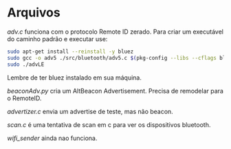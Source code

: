 # Arquivos

*adv.c* funciona com o protocolo Remote ID zerado. Para criar um executável do caminho padrão e executar use:
```bash
sudo apt-get install --reinstall -y bluez
sudo gcc -o adv5 ./src/bluetooth/adv5.c $(pkg-config --libs --cflags bluez libgps) -lm
sudo ./advLE
```
Lembre de ter bluez instalado em sua máquina.


*beaconAdv.py* cria um AltBeacon Advertisement. Precisa de remodelar para o RemoteID.

*advertizer.c* envia um advertise de teste, mas não beacon.

*scan.c* é uma tentativa de scan em c para ver os dispositivos bluetooth.

*wifi_sender* ainda nao funciona.

